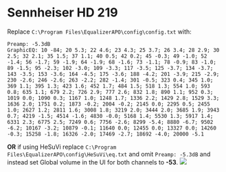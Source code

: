 # Sennheiser HD 219
Replace `C:\Program Files\EqualizerAPO\config\config.txt` with:
```
Preamp: -5.3dB
GraphicEQ: 10 -84; 20 5.3; 22 4.6; 23 4.3; 25 3.7; 26 3.4; 28 2.9; 30 2.5; 32 2.1; 35 1.5; 37 1.1; 40 0.5; 42 0.2; 45 -0.3; 49 -1.0; 52 -1.4; 56 -1.7; 59 -1.9; 64 -1.9; 68 -1.6; 73 -1.1; 78 -0.9; 83 -1.0; 89 -1.5; 95 -2.3; 102 -3.0; 109 -3.3; 117 -3.5; 125 -3.7; 134 -3.7; 143 -3.5; 153 -3.6; 164 -4.5; 175 -3.6; 188 -4.2; 201 -3.9; 215 -2.9; 230 -2.6; 246 -2.6; 263 -2.2; 282 -1.4; 301 -0.5; 323 0.4; 345 1.0; 369 1.1; 395 1.3; 423 1.6; 452 1.7; 484 1.5; 518 1.3; 554 1.0; 593 0.8; 635 1.1; 679 2.2; 726 2.9; 777 2.6; 832 1.8; 890 1.1; 952 0.3; 1019 0.0; 1090 0.3; 1167 1.0; 1248 1.7; 1336 2.2; 1429 2.8; 1529 3.3; 1636 2.0; 1751 0.2; 1873 -0.2; 2004 -0.2; 2145 0.0; 2295 0.5; 2455 1.0; 2627 1.2; 2811 1.6; 3008 1.8; 3219 2.0; 3444 2.0; 3685 1.9; 3943 0.7; 4219 -1.5; 4514 -1.6; 4830 -0.0; 5168 1.4; 5530 1.3; 5917 1.4; 6331 2.3; 6775 2.5; 7249 0.6; 7756 -2.6; 8299 -5.4; 8880 -6.7; 9502 -6.2; 10167 -3.2; 10879 -0.1; 11640 0.0; 12455 0.0; 13327 0.0; 14260 -0.3; 15258 -1.8; 16326 -2.0; 17469 -2.7; 18692 -4.0; 20000 -5.1
```
**OR** if using HeSuVi replace `C:\Program Files\EqualizerAPO\config\HeSuVi\eq.txt` and omit `Preamp: -5.3dB` and instead set Global volume in the UI for both channels to **-53**.
![](https://raw.githubusercontent.com/jaakkopasanen/AutoEq/master/results/Sonoma%20Model%20One/headphoncecom/onear/Sennheiser%20HD%20219/Sennheiser%20HD%20219.png)